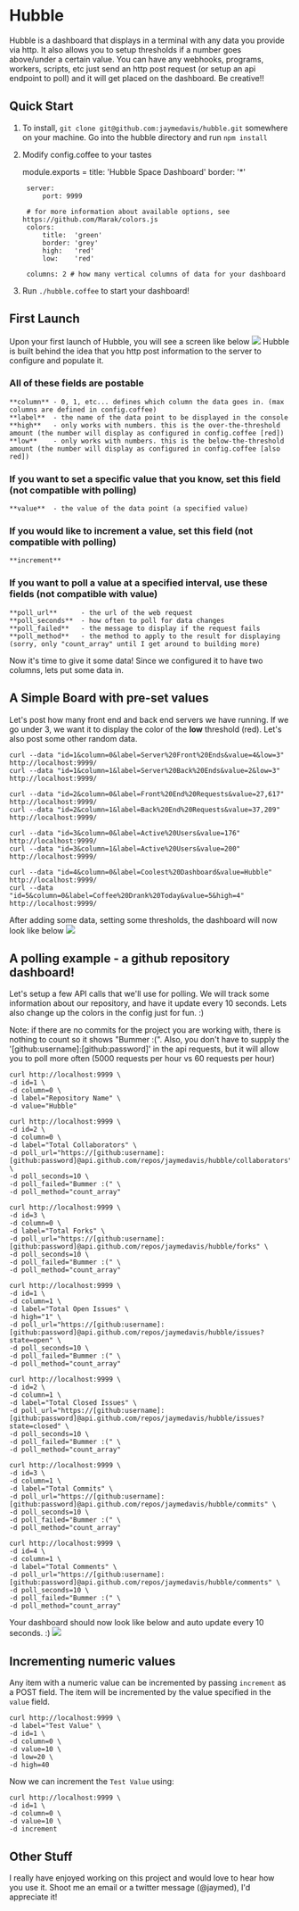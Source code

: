 Hubble
======

Hubble is a dashboard that displays in a terminal with any data you provide via http. It also allows you to setup thresholds if a number goes above/under a certain value. You can have any webhooks, programs, workers, scripts, etc just send an http post request (or setup an api endpoint to poll) and it will get placed on the dashboard. Be creative!!

Quick Start
-----------

1) To install, `git clone git@github.com:jaymedavis/hubble.git` somewhere on your machine. Go into the hubble directory and run `npm install`

2) Modify config.coffee to your tastes

	module.exports =
		title:  'Hubble Space Dashboard'
		border: '*'

		server:
			port: 9999

		# for more information about available options, see https://github.com/Marak/colors.js
		colors:
			title:  'green'
			border: 'grey'   
			high:   'red'
			low:    'red'

		columns: 2 # how many vertical columns of data for your dashboard


3) Run `./hubble.coffee` to start your dashboard!

First Launch
------------

Upon your first launch of Hubble, you will see a screen like below
<img src="https://raw.github.com/jaymedavis/hubble/master/screenshots/empty-dashboard.png" />
Hubble is built behind the idea that you http post information to the server to configure and populate it.

### All of these fields are postable

	**column** - 0, 1, etc... defines which column the data goes in. (max columns are defined in config.coffee)
	**label**  - the name of the data point to be displayed in the console
	**high**   - only works with numbers. this is the over-the-threshold amount (the number will display as configured in config.coffee [red])
	**low**    - only works with numbers. this is the below-the-threshold amount (the number will display as configured in config.coffee [also red])

### If you want to set a specific value that you know, set this field (not compatible with polling)

	**value**  - the value of the data point (a specified value)

### If you would like to increment a value, set this field (not compatible with polling)

	**increment**

### If you want to poll a value at a specified interval, use these fields (not compatible with value)
				
	**poll_url**      - the url of the web request
	**poll_seconds**  - how often to poll for data changes
	**poll_failed**   - the message to display if the request fails
	**poll_method**   - the method to apply to the result for displaying (sorry, only "count_array" until I get around to building more)

Now it's time to give it some data! Since we configured it to have two columns, lets put some data in.

A Simple Board with pre-set values
----------------------------------

Let's post how many front end and back end servers we have running. If we go under 3, we want it to display the color of the **low** threshold (red). Let's also post some other random data.

	curl --data "id=1&column=0&label=Server%20Front%20Ends&value=4&low=3" http://localhost:9999/ 
	curl --data "id=1&column=1&label=Server%20Back%20Ends&value=2&low=3"  http://localhost:9999/

	curl --data "id=2&column=0&label=Front%20End%20Requests&value=27,617" http://localhost:9999/ 
	curl --data "id=2&column=1&label=Back%20End%20Requests&value=37,209"  http://localhost:9999/ 

	curl --data "id=3&column=0&label=Active%20Users&value=176" http://localhost:9999/
	curl --data "id=3&column=1&label=Active%20Users&value=200" http://localhost:9999/

	curl --data "id=4&column=0&label=Coolest%20Dashboard&value=Hubble"  http://localhost:9999/
	curl --data "id=5&column=0&label=Coffee%20Drank%20Today&value=5&high=4" http://localhost:9999/

After adding some data, setting some thresholds, the dashboard will now look like below
<img src="https://raw.github.com/jaymedavis/hubble/master/screenshots/somedata-dashboard.png" />


A polling example - a github repository dashboard!
--------------------------------------------------

Let's setup a few API calls that we'll use for polling. We will track some information about our repository, and have it update every 10 seconds. Lets also change up the colors in the config just for fun. :)

Note: if there are no commits for the project you are working with, there is nothing to count so it shows "Bummer :(". Also, you don't have to supply the '[github:username]:[github:password]' in the api requests, but it will allow you to poll more often (5000 requests per hour vs 60 requests per hour)

	curl http://localhost:9999 \
	-d id=1 \
	-d column=0 \
	-d label="Repository Name" \
	-d value="Hubble"

	curl http://localhost:9999 \
	-d id=2 \
	-d column=0 \
	-d label="Total Collaborators" \
	-d poll_url="https://[github:username]:[github:password]@api.github.com/repos/jaymedavis/hubble/collaborators" \
	-d poll_seconds=10 \
	-d poll_failed="Bummer :(" \
	-d poll_method="count_array"

	curl http://localhost:9999 \
	-d id=3 \
	-d column=0 \
	-d label="Total Forks" \
	-d poll_url="https://[github:username]:[github:password]@api.github.com/repos/jaymedavis/hubble/forks" \
	-d poll_seconds=10 \
	-d poll_failed="Bummer :(" \
	-d poll_method="count_array"

	curl http://localhost:9999 \
	-d id=1 \
	-d column=1 \
	-d label="Total Open Issues" \
	-d high="1" \
	-d poll_url="https://[github:username]:[github:password]@api.github.com/repos/jaymedavis/hubble/issues?state=open" \
	-d poll_seconds=10 \
	-d poll_failed="Bummer :(" \
	-d poll_method="count_array"

	curl http://localhost:9999 \
	-d id=2 \
	-d column=1 \
	-d label="Total Closed Issues" \
	-d poll_url="https://[github:username]:[github:password]@api.github.com/repos/jaymedavis/hubble/issues?state=closed" \
	-d poll_seconds=10 \
	-d poll_failed="Bummer :(" \
	-d poll_method="count_array"

	curl http://localhost:9999 \
	-d id=3 \
	-d column=1 \
	-d label="Total Commits" \
	-d poll_url="https://[github:username]:[github:password]@api.github.com/repos/jaymedavis/hubble/commits" \
	-d poll_seconds=10 \
	-d poll_failed="Bummer :(" \
	-d poll_method="count_array"

	curl http://localhost:9999 \
	-d id=4 \
	-d column=1 \
	-d label="Total Comments" \
	-d poll_url="https://[github:username]:[github:password]@api.github.com/repos/jaymedavis/hubble/comments" \
	-d poll_seconds=10 \
	-d poll_failed="Bummer :(" \
	-d poll_method="count_array"

Your dashboard should now look like below and auto update every 10 seconds. :)
<img src="https://raw.github.com/jaymedavis/hubble/master/screenshots/github-dashboard.png" />

Incrementing numeric values
---------------------------

Any item with a numeric value can be incremented by passing `increment` as a POST field. 
The item will be incremented by the value specified in the `value` field.

	curl http://localhost:9999 \
	-d label="Test Value" \
	-d id=1 \
	-d column=0 \
	-d value=10 \
	-d low=20 \
	-d high=40

Now we can increment the `Test Value` using:

	curl http://localhost:9999 \
	-d id=1 \
	-d column=0 \
	-d value=10 \
	-d increment


Other Stuff
-----------

I really have enjoyed working on this project and would love to hear how you use it. Shoot me an email or a twitter message (@jaymed), I'd appreciate it!